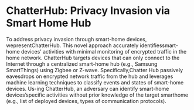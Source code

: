 # ChatterHub: Privacy Invasion via Smart Home Hub

To address privacy invasion through smart-home devices, wepresentChatterHub. This novel approach accurately identifiessmart-home devices’ activities with minimal monitoring of encrypted traffic in the home network. ChatterHub targets devices that can only connect to the Internet through a centralized smart-home hub (e.g., Samsung SmartThings) using Zigbee or Z-wave. Specifically,Chatter Hub passively eavesdrops on encrypted network traffic from the hub and leverages machine learning techniques to classify events and states of smart-home devices. Us-ing ChatterHub, an adversary can identify smart-home devices’specific activities without prior knowledge of the target smarthome (e.g., list of deployed devices, types of communication protocols).
